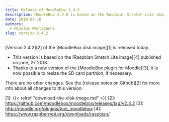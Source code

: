 ```yaml
---
title: Release of MoodleBox 2.4.2
description: MoodleBox 2.4.0 is based on the Raspbian Stretch Lite image of 2018-06-27. It is now possible to resize the SD card as needed.
date: 2018-07-10
authors:
  - Nicolas Martignoni
slug: version-2.4.2
---
```


[Version 2.4.2][2] of the [MoodleBox disk image][1] is released today.

  - This version is based on the [Raspbian Stretch Lite image][4] published on june, 27 2018.
  - Thanks to a new version of the [MoodleBox plugin for Moodle][3], it is now possible to resize the SD card partition, if necessary.

There are no other changes. See the [release notes on Github][2] for more info about all changes to this version.

 [1]: {{< relref "download-the-disk-image.md" >}}
 [2]: https://github.com/moodlebox/moodlebox/releases/tag/v2.4.2
 [3]: http://moodle.org/plugins/tool_moodlebox
 [4]: https://www.raspberrypi.org/downloads/raspbian/
